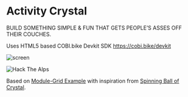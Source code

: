 #  Activity Crystal

BUILD SOMETHING
SIMPLE & FUN THAT
GETS PEOPLE’S ASSES
OFF THEIR COUCHES.


Uses HTML5 based COBI.bike Devkit SDK https://cobi.bike/devkit

![screen](https://raw.githubusercontent.com/twam/hackthealps2018/master/screen.gif)


![Hack The Alps](https://raw.githubusercontent.com/twam/hackthealps2018/master/IMG_4860.JPG)


Based on [Module-Grid Example](https://github.com/cobi-bike/Module-Grid) with inspiration from [Spinning Ball of Crystal](https://codepen.io/aglosson/pen/rVyRGm).
